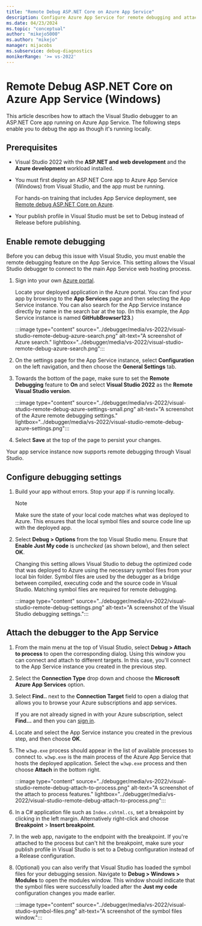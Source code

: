 ```yaml
---
title: "Remote Debug ASP.NET Core on Azure App Service"
description: Configure Azure App Service for remote debugging and attach the remote debugger from Visual Studio to debug the app as though it's running locally.
ms.date: 04/23/2024
ms.topic: "conceptual"
author: "mikejo5000"
ms.author: "mikejo"
manager: mijacobs
ms.subservice: debug-diagnostics
monikerRange: '>= vs-2022'
---
```

# Remote Debug ASP.NET Core on Azure App Service (Windows)

This article describes how to attach the Visual Studio debugger to an ASP.NET Core app running on Azure App Service.  The following steps enable you to debug the app as though it's running locally.

## Prerequisites

- Visual Studio 2022 with the **ASP.NET and web development** and the **Azure development** workload installed.

- You must first deploy an ASP.NET Core app to Azure App Service (Windows) from Visual Studio, and the app must be running.

  For hands-on training that includes App Service deployment, see [Remote debug ASP.NET Core on Azure](/training/modules/dotnet-debug-visual-studio-azure-web-apps/).

- Your publish profile in Visual Studio must be set to Debug instead of Release before publishing.

## Enable remote debugging

Before you can debug this issue with Visual Studio, you must enable the remote debugging feature on the App Service. This setting allows the Visual Studio debugger to connect to the main App Service web hosting process.

1. Sign into your own [Azure portal](https://portal.azure.com/).

   Locate your deployed application in the Azure portal. You can find your app by browsing to the **App Services** page and then selecting the App Service instance.  You can also search for the App Service instance directly by name in the search bar at the top. (In this example, the App Service instance is named **GitHubBrowser123**.)

    :::image type="content" source="../debugger/media/vs-2022/visual-studio-remote-debug-azure-search.png"  alt-text="A screenshot of Azure search." lightbox="../debugger/media/vs-2022/visual-studio-remote-debug-azure-search.png":::

2. On the settings page for the App Service instance, select **Configuration** on the left navigation, and then choose the **General Settings** tab.

3. Towards the bottom of the page, make sure to set the **Remote Debugging** feature to **On** and select **Visual Studio 2022** as the **Remote Visual Studio version**.

    :::image type="content" source="../debugger/media/vs-2022/visual-studio-remote-debug-azure-settings-small.png"  alt-text="A screenshot of the Azure remote debugging settings." lightbox="../debugger/media/vs-2022/visual-studio-remote-debug-azure-settings.png":::

4. Select **Save** at the top of the page to persist your changes.

Your app service instance now supports remote debugging through Visual Studio.

## Configure debugging settings

1. Build your app without errors. Stop your app if is running locally.

   > [!NOTE]
   > Make sure the state of your local code matches what was deployed to Azure. This ensures that the local symbol files and source code line up with the deployed app.

1. Select **Debug > Options** from the top Visual Studio menu. Ensure that **Enable Just My code** is *unchecked* (as shown below), and then select **OK**.

    Changing this setting allows Visual Studio to debug the optimized code that was deployed to Azure using the necessary symbol files from your local bin folder. Symbol files are used by the debugger as a bridge between compiled, executing code and the source code in Visual Studio. Matching symbol files are required for remote debugging.

    :::image type="content" source="../debugger/media/vs-2022/visual-studio-remote-debug-settings.png" alt-text="A screenshot of the Visual Studio debugging settings.":::

## Attach the debugger to the App Service

1. From the main menu at the top of Visual Studio, select **Debug > Attach to process** to open the corresponding dialog. Using this window you can connect and attach to different targets. In this case, you'll connect to the App Service instance you created in the previous step.

1. Select the **Connection Type** drop down and choose the **Microsoft Azure App Services** option.

1. Select **Find..** next to the **Connection Target** field to open a dialog that allows you to browse your Azure subscriptions and app services.

   If you are not already signed in with your Azure subscription, select **Find...** and then you can [sign in](../azure/how-to-sign-in-with-azure-subscription.md).

1. Locate and select the App Service instance you created in the previous step, and then choose **OK**.

1. The `w3wp.exe` process should appear in the list of available processes to connect to. `w3wp.exe` is the main process of the Azure App Service that hosts the deployed application. Select the `w3wp.exe` process and then choose **Attach** in the bottom right.

    :::image type="content" source="../debugger/media/vs-2022/visual-studio-remote-debug-attach-to-process.png" alt-text="A screenshot of the attach to process features." lightbox="../debugger/media/vs-2022/visual-studio-remote-debug-attach-to-process.png":::

1. In a C# application file such as `Index.cshtml.cs`, set a breakpoint by clicking in the left margin. Alternatively right-click and choose **Breakpoint** > **Insert breakpoint**.

1. In the web app, navigate to the endpoint with the breakpoint. If you're attached to the process but can't hit the breakpoint, make sure your publish profile in Visual Studio is set to a Debug configuration instead of a Release configuration.

1. (Optional) you can also verify that Visual Studio has loaded the symbol files for your debugging session. Navigate to **Debug > Windows > Modules** to open the modules window. This window should indicate that the symbol files were successfully loaded after the **Just my code** configuration changes you made earlier.

    :::image type="content" source="../debugger/media/vs-2022/visual-studio-symbol-files.png" alt-text="A screenshot of the symbol files window.":::
